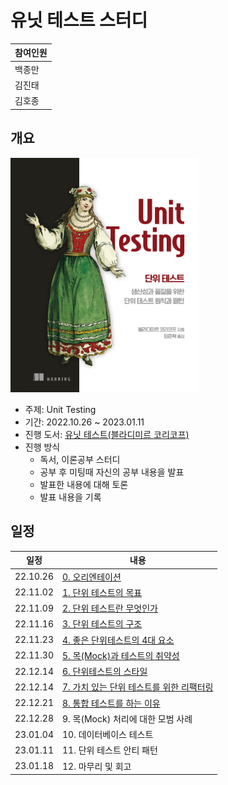 # 유닛 테스트 스터디

|참여인원|
|---|
|백종만|
|김진태|
|김호종|

## 개요

<img src="unittest.jpeg" width="300">

* 주제: Unit Testing
* 기간: 2022.10.26 ~ 2023.01.11
* 진행 도서: [유닛 테스트(블라디미르 코리코프)](https://product.kyobobook.co.kr/detail/S000001805070)
* 진행 방식
  * 독서, 이론공부 스터디
  * 공부 후 미팅때 자신의 공부 내용을 발표
  * 발표한 내용에 대해 토론
  * 발표 내용을 기록

## 일정
|일정|내용|
|---|---|
|22.10.26|[0. 오리엔테이션](/ch00/orientation.md)|
|22.11.02|[1. 단위 테스트의 목표](/ch01/ch01.md)|
|22.11.09|[2. 단위 테스트란 무엇인가](/ch02/ch02.md)|
|22.11.16|[3. 단위 테스트의 구조](/ch03/ch03.md)|
|22.11.23|[4. 좋은 단위테스트의 4대 요소](/ch04/ch04.md)|
|22.11.30|[5. 목(Mock)과 테스트의 취약성](/ch05/ch05.md)|
|22.12.14|[6. 단위테스트의 스타일](/ch06/ch06.md)|
|22.12.14|[7. 가치 있는 단위 테스트를 위한 리팩터링](/ch07/ch07.md)|
|22.12.21|[8. 통합 테스트를 하는 이유](/ch08/ch08.md)|
|22.12.28|9. 목(Mock) 처리에 대한 모범 사례|
|23.01.04|10. 데이터베이스 테스트|
|23.01.11|11. 단위 테스트 안티 패턴|
|23.01.18|12. 마무리 및 회고|
